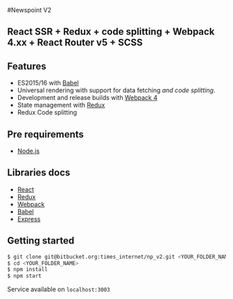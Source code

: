 #Newspoint V2
## React SSR + Redux + code splitting + Webpack 4.xx + React Router v5 + SCSS

## Features

- ES2015/16 with [Babel](https://github.com/babel/babel)
- Universal rendering with support for data fetching *and code splitting*.
- Development and release builds with [Webpack 4](https://github.com/webpack/webpack)
- State management with [Redux](https://github.com/reactjs/redux)
- Redux Code splitting

## Pre requirements
* [Node.js](https://nodejs.org/)

## Libraries docs
* [React](https://reactjs.org/)
* [Redux](https://redux.js.org/introduction)
* [Webpack](https://webpack.js.org/)
* [Babel](https://babeljs.io)
* [Express](http://expressjs.com/)

## Getting started
```bash
$ git clone git@bitbucket.org:times_internet/np_v2.git <YOUR_FOLDER_NAME>
$ cd <YOUR_FOLDER_NAME>
$ npm install
$ npm start
```

Service available on `localhost:3003`
